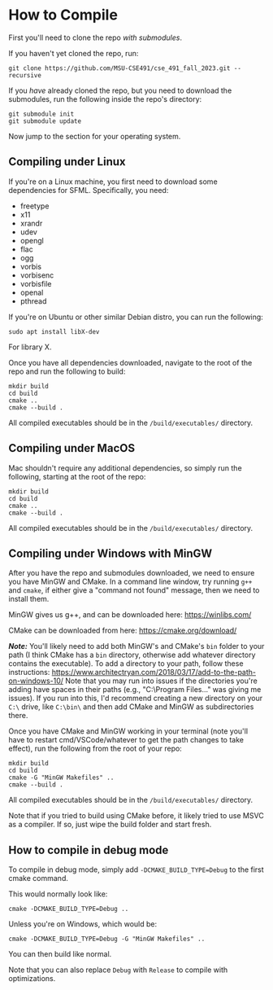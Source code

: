 # How to Compile

First you'll need to clone the repo _with submodules_. 

If you haven't yet cloned the repo, run: 
```
git clone https://github.com/MSU-CSE491/cse_491_fall_2023.git --recursive
```

If you _have_ already cloned the repo, but you need to download the submodules, run the following inside the repo's directory:
```
git submodule init
git submodule update
```

Now jump to the section for your operating system.

## Compiling under Linux

If you're on a Linux machine, you first need to download some dependencies for SFML. 
Specifically, you need: 
- freetype
- x11
- xrandr
- udev
- opengl
- flac
- ogg
- vorbis
- vorbisenc
- vorbisfile
- openal
- pthread

If you're on Ubuntu or other similar Debian distro, you can run the following: 
```
sudo apt install libX-dev
```
For library X. 

Once you have all dependencies downloaded, navigate to the root of the repo and run the following to build: 
```
mkdir build
cd build
cmake ..
cmake --build .
```
All compiled executables should be in the `/build/executables/` directory. 

## Compiling under MacOS

Mac shouldn't require any additional dependencies, so simply run the following, starting at the root of the repo:
```
mkdir build
cd build
cmake ..
cmake --build .
```
All compiled executables should be in the `/build/executables/` directory. 

## Compiling under Windows with MinGW

After you have the repo and submodules downloaded, we need to ensure you have MinGW and CMake.
In a command line window, try running `g++` and `cmake`, if either give a "command not found" message, then we need to install them. 

MinGW gives us g++, and can be downloaded here: https://winlibs.com/

CMake can be downloaded from here: https://cmake.org/download/

***Note:*** You'll likely need to add both MinGW's and CMake's `bin` folder to your path (I think CMake has a `bin` directory, otherwise add whatever directory contains the executable). 
To add a directory to your path, follow these instructions: https://www.architectryan.com/2018/03/17/add-to-the-path-on-windows-10/
Note that you may run into issues if the directories you're adding have spaces in their paths (e.g., "C:\Program Files\..." was giving me issues). If you run into this, I'd recommend creating a new directory on your `C:\` drive, like `C:\bin\` and then add CMake and MinGW as subdirectories there. 

Once you have CMake and MinGW working in your terminal (note you'll have to restart cmd/VSCode/whatever to get the path changes to take effect), run the following from the root of your repo:
```
mkdir build
cd build
cmake -G "MinGW Makefiles" ..
cmake --build .
```

All compiled executables should be in the `/build/executables/` directory. 

Note that if you tried to build using CMake before, it likely tried to use MSVC as a compiler. If so, just wipe the build folder and start fresh. 

## How to compile in debug mode

To compile in debug mode, simply add `-DCMAKE_BUILD_TYPE=Debug` to the first cmake command. 

This would normally look like: 
```
cmake -DCMAKE_BUILD_TYPE=Debug ..
```
Unless you're on Windows, which would be:

```
cmake -DCMAKE_BUILD_TYPE=Debug -G "MinGW Makefiles" ..
```

You can then build like normal. 

Note that you can also replace `Debug` with `Release` to compile with optimizations. 
